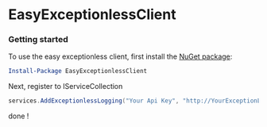 # EasyExceptionlessClient

### Getting started
To use the easy exceptionless client, first install the [NuGet package](https://www.nuget.org/packages/EasyExceptionlessClient/):

```powershell
Install-Package EasyExceptionlessClient
```

Next, register to IServiceCollection
```csharp
services.AddExceptionlessLogging("Your Api Key", "http://YourExceptionLessAPIServerUrl");
```

done !